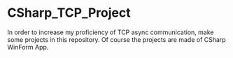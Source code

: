 # CSharp_TCP_Project
In order to increase my proficiency of TCP async communication, make some projects in this repository.
Of course the projects are made of CSharp WinForm App. 
